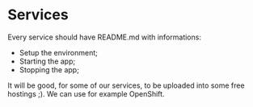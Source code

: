 # Services
Every service should have README.md with informations:
* Setup the environment;
* Starting the app;
* Stopping the app;

It will be good, for some of our services, to be uploaded into some free hostings ;). We can use for example OpenShift.